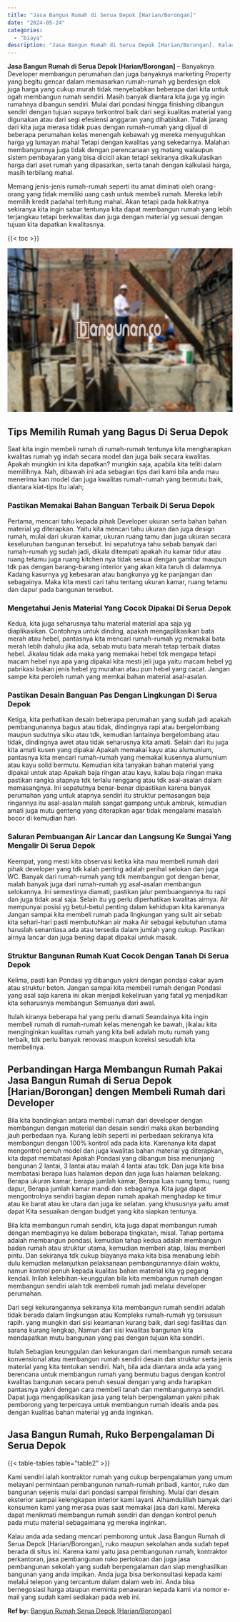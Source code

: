 ```yaml
---
title: "Jasa Bangun Rumah di Serua Depok [Harian/Borongan]"
date: "2024-05-24"
categories: 
  - "biaya"
description: "Jasa Bangun Rumah di Serua Depok [Harian/Borongan]. Kalau anda ada sedang mencari pemborong untuk Jasa Bangun Rumah di Serua Depok [Harian/Borongan], ruko..."
---
```


**Jasa Bangun Rumah di Serua Depok \[Harian/Borongan\]** – Banyaknya Developer membangun perumahan dan juga banyaknya marketing Property yang begitu gencar dalam memasarkan rumah-rumah yg berdesign elok juga harga yang cukup murah tidak menyebabkan beberapa dari kita untuk ogah membangun rumah sendiri. Masih banyak diantara kita juga yg ingin rumahnya dibangun sendiri. Mulai dari pondasi hingga finishing dibangun sendiri dengan tujuan supaya terkontrol baik dari segi kualitas material yang digunakan atau dari segi efesiensi anggaran yang dihabiskan. Tidak jarang dari kita juga merasa tidak puas dengan rumah-rumah yang dijual di beberapa perumahan kelas menengah kebawah yg mereka menyuguhkan harga yg lumayan mahal Tetapi dengan kwalitas yang sekedarnya. Malahan membangunnya juga tidak dengan perencanaan yg matang walaupun sistem pembayaran yang bisa dicicil akan tetapi sekiranya dikalkulasikan harga dari aset rumah yang dipasarkan, serta tanah dengan kalkulasi harga, masih terbilang mahal.

Memang jenis-jenis rumah-rumah seperti itu amat diminati oleh orang-orang yang tidak memiliki uang cash untuk membeli rumah. Mereka lebih memilih kredit padahal terhitung mahal. Akan tetapi pada hakikatnya sekiranya kita ingin sabar tentunya kita dapat membangun rumah yang lebih terjangkau tetapi berkwalitas dan juga dengan material yg sesuai dengan tujuan kita dapatkan kwalitasnya.

{{< toc >}}

![Jasa Bangun Rumah di Serua Depok [Harian/Borongan]](/images/borong-bangunan-03.png)

## Tips Memilih Rumah yang Bagus Di Serua Depok

Saat kita ingin membeli rumah di rumah-rumah tentunya kita mengharapkan kwalitas rumah yg indah secara model dan juga baik secara kwalitas. Apakah mungkin ini kita dapatkan? mungkin saja, apabila kita teliti dalam memilihnya. Nah, dibawah ini ada sebagian tips dari kami bila anda mau menerima kan model dan juga kwalitas rumah-rumah yang bermutu baik, diantara kiat-tips Itu ialah;

### Pastikan Memakai Bahan Banguan Terbaik Di Serua Depok

Pertama, mencari tahu kepada pihak Developer ukuran serta bahan bahan material yg diterapkan. Yaitu kita mencari tahu ukuran dan juga design rumah, mulai dari ukuran kamar, ukuran ruang tamu dan juga ukuran secara keseluruhan bangunan tersebut. Ini sepatutnya tahu sebab banyak dari rumah-rumah yg sudah jadi, dikala ditempati apakah itu kamar tidur atau ruang tetamu juga ruang kitchen nya tidak sesuai dengan gambar maupun tdk pas dengan barang-barang interior yang akan kita taruh di dalamnya. Kadang kasurnya yg kebesaran atau bangkunya yg ke panjangan dan sebagainya. Maka kita mesti cari tahu tentang ukuran kamar, ruang tetamu dan dapur pada bangunan tersebut.

### Mengetahui Jenis Material Yang Cocok Dipakai Di Serua Depok

Kedua, kita juga seharusnya tahu material material apa saja yg diaplikasikan. Contohnya untuk dinding, apakah mengaplikasikan bata merah atau hebel, pantasnya kita mencari rumah-rumah yg memakai bata merah lebih dahulu jika ada, sebab mutu bata merah tetap terbaik diatas hebel. Jikalau tidak ada maka yang memakai hebel tdk mengapa tetapi macam hebel nya apa yang dipakai kita mesti jeli juga yaitu macam hebel yg pabrikasi bukan jenis hebel yg murahan atau pun hebel yang cacat. Jangan sampe kita peroleh rumah yang memkai bahan material asal-asalan.

### Pastikan Desain Banguan Pas Dengan Lingkungan Di Serua Depok

Ketiga, kita perhatikan desain beberapa perumahan yang sudah jadi apakah pembangunannya bagus atau tidak, dindingnya rapi atau bergelombang maupun sudutnya siku atau tdk, kemudian lantainya bergelombang atau tidak, dindingnya awet atau tidak seharusnya kita amati. Selain dari itu juga kita amati kusen yang dipakai Apakah memakai kayu atau alumunium, pantasnya kita mencari rumah-rumah yang memakai kusennya alumunium atau kayu solid bermutu. Kemudian kita tanyakan bahan material yang dipakai untuk atap Apakah baja ringan atau kayu, kalau baja ringan maka pastikan rangka atapnya tdk terlalu renggang atau tdk asal-asalan dalam memasangnya. Ini sepatutnya benar-benar dipastikan karena banyak perumahan yang untuk atapnya sendiri itu struktur pemasangan baja ringannya itu asal-asalan malah sangat gampang untuk ambruk, kemudian amati juga mutu genteng yang diterapkan agar tidak mengalami masalah bocor di kemudian hari.

### Saluran Pembuangan Air Lancar dan Langsung Ke Sungai Yang Mengalir Di Serua Depok

Keempat, yang mesti kita observasi ketika kita mau membeli rumah dari pihak developer yang tdk kalah penting adalah perihal selokan dan juga WC. Banyak dari rumah-rumah yang tdk membangun got dengan benar, malah banyak juga dari rumah-rumah yg asal-asalan membangun selokannya. Ini semestinya diamati, pastikan jalur pembuangannya itu rapi dan juga tidak asal saja. Selain itu yg perlu diperhatikan kwalitas airnya. Air mempunyai posisi yg betul-betul penting dalam kehidupan kita karenanya Jangan sampai kita membeli rumah pada lingkungan yang sulit air sebab kita sehari-hari pasti membutuhkan air maka Air sebagai kebutuhan utama haruslah senantiasa ada atau tersedia dalam jumlah yang cukup. Pastikan airnya lancar dan juga bening dapat dipakai untuk masak.

### Struktur Bangunan Rumah Kuat Cocok Dengan Tanah Di Serua Depok

Kelima, pasti kan Pondasi yg dibangun yakni dengan pondasi cakar ayam atau struktur beton. Jangan sampai kita membeli rumah dengan Pondasi yang asal saja karena ini akan menjadi kekeliruan yang fatal yg menjadikan kita seharusnya membangun Semuanya dari awal.

Itulah kiranya beberapa hal yang perlu diamati Seandainya kita ingin membeli rumah di rumah-rumah kelas menengah ke bawah, jikalau kita menginginkan kualitas rumah yang kita beli adalah mutu rumah yang terbaik, tdk perlu banyak renovasi maupun koreksi sesudah kita membelinya.

## Perbandingan Harga Membangun Rumah Pakai Jasa Bangun Rumah di Serua Depok \[Harian/Borongan\] dengen Membeli Rumah dari Developer

Bila kita bandingkan antara membeli rumah dari developer dengan membangun dengan material dan desain sendiri maka akan berbanding jauh perbedaan nya. Kurang lebih seperti ini perbedaan sekiranya kita membangun dengan 100% kontrol ada pada kita. Karenanya kita dapat mengontrol penuh model dan juga kwalitas bahan material yg diterapkan, kita dapat membatasi Apakah Pondasi yang dibangun bisa menunjang bangunan 2 lantai, 3 lantai atau malah 4 lantai atau tdk. Dan juga kita bisa membatasi berapa luas halaman depan dan juga luas halaman belakang. Berapa ukuran kamar, berapa jumlah kamar, Berapa luas ruang tamu, ruang dapur, Berapa jumlah kamar mandi dan sebagainya. Kita juga dapat mengontrolnya sendiri bagian depan rumah apakah menghadap ke timur atau ke barat atau ke utara dan juga ke selatan. yang khususnya yaitu amat dapat Kita sesuaikan dengan budget yang kita siapkan tentunya.

Bila kita membangun rumah sendiri, kita juga dapat membangun rumah dengan membaginya ke dalam beberapa tingkatan, misal. Tahap pertama adalah membangun pondasi, kemudian tahap kedua adalah membangun badan rumah atau struktur utama, kemudian memberi atap, lalau memberi pintu. Dan sekiranya tdk cukup biayanya maka kita bisa menabung lebih dulu kemudian melanjutkan pelaksanaan pembangunannya dilain waktu, namun kontrol penuh kepada kualitas bahan material kita yg pegang kendali. Inilah kelebihan-keunggulan bila kita membangun rumah dengan membangun sendiri ialah tdk membeli rumah jadi melalui developer perumahan.

Dari segi kekurangannya sekiranya kita membangun rumah sendiri adalah tidak berada dalam lingkungan atau Kompleks rumah-rumah yg tersusun rapih. yang mungkin dari sisi keamanan kurang baik, dari segi fasilitas dan sarana kurang lengkap, Namun dari sisi kwalitas bangunan kita mendapatkan mutu bangunan yang pas dengan tujuan kita sendiri.

Itulah Sebagian keunggulan dan kekurangan dari membangun rumah secara konvensional atau membangun rumah sendiri desain dan struktur serta jenis material yang kita tentukan sendiri. Nah, bila ada diantara anda ada yang berencana untuk membangun rumah yang bermutu bagus dengan kontrol kwalitas bangunan secara penuh sesuai dengan yang anda harapkan pantasnya yakni dengan cara membeli tanah dan membangunnya sendiri. Dapat juga mengaplikasikan jasa yang telah berpengalaman yakni pihak pemborong yang terpercaya untuk membangun rumah idealis anda pas dengan kualitas bahan material yg anda inginkan.

## Jasa Bangun Rumah, Ruko Berpengalaman Di Serua Depok

{{< table-tables table="table2" >}}

Kami sendiri ialah kontraktor rumah yang cukup berpengalaman yang umum melayani permintaan pembangunan rumah-rumah pribadi, kantor, ruko dan bangunan sejenis mulai dari pondasi sampai finishing. Mulai dari desain eksterior sampai kelengkapan interior kami layani. Alhamdulillah banyak dari konsumen kami yang merasa puas saat memakai jasa dari kami. Mereka dapat menikmati membangun rumah sendiri dan dengan kontrol penuh pada mutu material sebagaimana yg mereka inginkan.

Kalau anda ada sedang mencari pemborong untuk Jasa Bangun Rumah di Serua Depok \[Harian/Borongan\], ruko maupun sekolahan anda sudah tepat berada di situs ini. Karena kami yaitu jasa pembangunan rumah, kontraktor perkantoran, jasa pembangunan ruko pertokoan dan juga jasa pembangunan sekolah yang sudah berpengalaman dan siap menghasilkan bangunan yang anda impikan. Anda juga bisa berkonsultasi kepada kami melalui telepon yang tercantum dalam dalam web ini. Anda bisa bernegosiasi harga ataupun meminta penawaran kepada kami via nomor e-mail yang sudah kami sediakan pada web ini.

**Ref by:** [Bangun Rumah Serua Depok [Harian/Borongan]](https://id.wikipedia.org/wiki/Bangun)
